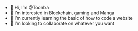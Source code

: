 - 👋 Hi, I’m @Toonba
- 👀 I’m interested in Blockchain, gaming and Manga
- 🌱 I’m currently learning the basic of how to code a website
- 💞️ I’m looking to collaborate on whatever you want 


<!---
Toonba/Toonba is a ✨ special ✨ repository because its `README.md` (this file) appears on your GitHub profile.
You can click the Preview link to take a look at your changes.
--->
